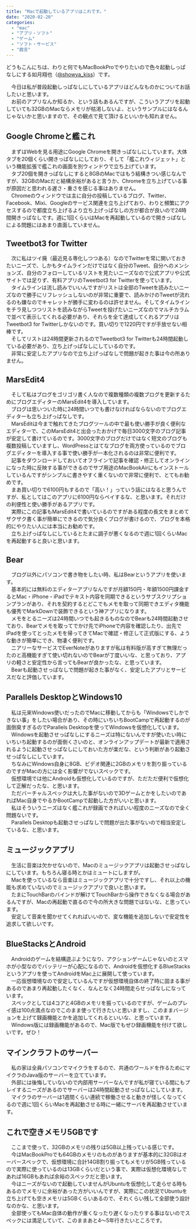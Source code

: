 ```yaml
---
title: "Macで起動しているアプリはこれです。"
date: "2020-02-20"
categories: 
  - "mac"
  - "アプリ・ソフト"
  - "ゲーム"
  - "ソフト・サービス"
  - "戯言"
---
```


どうもこんにちは、わりと何でもMacBookProでやりたいので色々起動しっぱなしにする如月翔也（[@showya\_kiss](http://twitter.com/showya_kiss)）です。  
  
　今日は私が普段起動しっぱなしにしているアプリはどんなものかについてお話したいと思います。  
　お前のアプリなんか知るか、という話もあるんですが、こういうアプリを起動していても32GBのMacならメモリが枯渇しないよ、というサンプルにはなるんじゃないかと思いますので、その観点で見て頂けるといいかも知れません。  

## Google Chromeと艦これ

　まずはWebを見る用途にGoogle Chromeを開きっぱなしにしています。大体タブを20個くらい開きっぱなしにしており、そして「艦これウィジェット」という機能拡張で艦これの画面を別ウィンドウで立ち上げています。  
　タブ20個を開きっぱなしにすると8GBのMacではもう結構きつい感じなんですが、32GBのMacだと結構余裕があると言うか、Chromeを立ち上げている事が原因だと思われる遅さ・重さを感じる事はありません。  
　Chromeのウィンドウでは主に自分の投稿しているブログ、Twitter、Facebook、Mixi、Googleのサービス関連を立ち上げており、わりと頻繁にアクセスするので都度立ち上げるより立ち上げっぱなしの方が都合が良いので24時間開きっぱなしです。週に1回くらいはMacを再起動しているので開きっぱなしによる問題にはあまり直面していません。  

## Tweetbot3 for Twitter

　次に私はツイ廃（最近見る専化しつつある）なのでTwitterを常に開いておきたいニーズで、しかもタイムラインだけではなく自分のTweet、自分へのメンションズ、自分のフォローしているリストを見たいニーズなので公式アプリや公式サイトでは足りず、有料アプリのTweetbot3 for Twitterを使っています。  
　タイムラインは流し読みでいいんですがリストは全部のTweetを読みたいニーズなので勝手にリフレッシュしないのが非常に重要で、読みかけのTweetが流れるのも嫌なのでキャレットが勝手に変わるのは許せません。そしてタイムラインをチラ見しつつリストを読みながらTweetを投げたいニーズなのでマルチカラムで並べて表示してくれる必要があり、それらを全て達成してくれるアプリはTweetbot3 for Twitterしかないのです。買い切りで1220円ですが手放せない相棒です。  
　そしてリストは24時間更新されるのでTweetbot3 for Twitterも24時間起動している必要があり、立ち上げっぱなしにしているのです。  
　非常に安定したアプリなので立ち上げっぱなしで問題が起きた事は今の所ありません。  

## MarsEdit4

　そして私はブログをゴリゴリ書く人なので複数種類の複数ブログを更新するためにブログエディターのMarsEdit4を導入しています。  
　ブログは思いついた時に24時間いつでも書けなければならないのでブログエディターも立ち上げっぱなしです。  
　MarsEditは今まで触れてきたブログツールの中で最も使い勝手が良く便利なエディターで、このMarsEdit4と出会ったおかげで毎日3000文字のブログ記事が安定して書けているのです。3000文字のブログだけではなく短文のブログも複数投稿していますし、WordPressとはてなブログを両方使っているのでブログエディターを導入する事で使い勝手が一本化されるのは非常に便利です。  
　記事をダウンロードしておいてオフラインで記事を確認・修正してオンラインになった時に反映する事ができるのでサブ用途のMacBookAirにもインストールしているんですがシンプルに書きやすく重くないので非常に便利で、とてもお勧めです。  
　まあ買い切りで6100円もするので「高い！」っていう話にはなると思うんですが、私としてはこのアプリに6100円ならペイするな、と思います。それだけの利便性と使い勝手があるアプリです。  
　実際にこの記事もMarsEdit4で書いているのですがある程度の長文をまとめてザクザク書く事が簡単にできるので気分良くブログが書けるので、ブログを本格的にやりたい人には本当にお勧めです。  
　立ち上げっぱなしにしているとたまに調子が悪くなるので週に1回くらいMacを再起動すると良いと思います。  

## Bear

　ブログ以外にパソコンで書き物をしたい時、私はBearというアプリを使います。  
　基本的には無料のエディターアプリなんですが月額150円・年額1500円課金するとMac・iPhone・iPadでテキスト内容を同期できるというサブスクリプションプランがあり、それを契約するとどこでもメモを取って同期できエディタ機能も優秀でMarkDownで装飾できるという神アプリになります。  
　メモをとるニーズは24時間いつでも起きるものなのでBearも24時間起動させており、Bearでメモを取ってでかけ先でiPhoneで内容を確認したり、出先でiPadを使ってとったメモを帰ってきてMacで確認・修正して正式版にする、ような動きが簡単にでき、物凄く便利です。  
　ニアリーなサービスでEverNoteがありますが私は有料版が高すぎて無理だったのと高機能すぎて使い切れないのでBearが丁度いいな、と思っており、アプリの軽さと安定性から言ってもBearが良かったな、と思っています。  
　Bearも起動させっぱなしで問題が起きた事がなく、安定したアプリとサービスだなと評価しています。  

## Parallels DesktopとWindows10

　私は元来Windows使いだったのでMacに移動してからも「Windowsでしかできない事」をしたい場合があり、その時にいちいちBootCampで再起動するのが面倒臭すぎるのでParallels Desktopを使ってWindowsを仮想化しています。  
　Windowsを起動させっぱなしにするニーズは特にないんですが使いたい時にいちいち起動するのが面倒くさいのと、オンラインアップデートが最新で適用されるように起動させっぱなしにしておいた方が楽だな、という判断があり起動させっぱなしにしています。  
　ちなみにWindows自身に8GB、ビデオ関連に2GBのメモリを割り振っているのですがMacの方には全く影響がでないスペックです。  
　仮想環境では他にAndroidも仮想化しているのですが、ただただ便利で仮想化して正解だったな、と思います。  
　ただバーチャルスペックは大した事がないので3DゲームとかをしたいのであればMac自身でやるかBootCampで起動した方がいいと思います。  
　私はそういうニーズはなく艦これが録画できればいい程度のニーズなので全く問題ないです。  
　Parallels Desktopも起動させっぱなしで問題が出た事がないので相当安定しているな、と思います。  

## ミュージックアプリ

　生活に音楽は欠かせないので、Macのミュージックアプリは起動させっぱなしにしています。もちろん寝る時とかはミュートにしますが。  
　Macを使っているなら音楽はミュージックアプリで十分ですし、それ以上の機能も求めていないのでミュージックアプリで良いと思います。  
　たまにTouchBarのバインドが解けてTouchBarから操作できなくなる場合があるんですが、Macの再起動で直るので今の所大きな問題ではないな、と思っています。  
　安定して音楽を聞かせてくれればいいので、変な機能を追加しないで安定性を追求して欲しいです。  

## BlueStacksとAndroid

　Androidのゲームを結構遊ぶようになり、アクションゲームじゃないのとスマホが小型なのでバッテリーが心配になるので、Androidを仮想化するBlueStacksというアプリを使ってAndroidをMac上に展開して使っています。  
　一応仮想環境なので安定しているんですが仮想環境自体の終了時に固まる事があるのであまり再起動したくなく、なんとなく24時間走らせっぱなしになっています。  
　スペックとしては4コアと4GBのメモリを振っているのですが、ゲームのプレイ感は100点満点なのでこのまま使って行きたいと思いますし、このままバージョンを上げて録画機能とかを追加してくれるといいな、と思っています。  
　Windows版には録画機能があるので、Mac版でもぜひ録画機能を付けて欲しいです。ぜひ！  

## マインクラフトのサーバー

　私の家は全員パソコンでマイクラをするので、共通のワールドを作るためにマイクラのJava版のサーバーを立てています。  
　外部には後悔していないので内部用サーバーなんですが私が寝ている間にもプレイするニーズがあるのでサーバーは24時間起動させっぱなしにしています。  
　マイクラのサーバーは1週間くらい連続で稼働させると動きが怪しくなってくるので週に1回くらいMacを再起動させる時に一緒にサーバを再起動させています。  

## これで空きメモリ5GBです

　ここまで使って、32GBのメモリの残りは5GB以上残っている感じです。  
　今はMacBookProでも64GBのメモリのものがありますが基本的に32GBはオーバースペックで、仮想環境に合計14GB割り振ってもメモリが5GB残っているので実際に使っているのは13GBくらいだという事で、実際は仮想化環境なしであれば16GBもあれば余裕のスペックだと思います。  
　今はニーズがないので起動していませんがUbuntuを仮想化して走らせる時もあるのでメモリに余裕があった方がいいんですが、実際にこの状況でUbuntuを立ち上げても空きメモリは5GBくらいあるので、それくらい残して全部使う設計なのかな、と思います。  
　全部使ってもMac自体の動作が重くなったり遅くなったりする事はないのでスペックには満足していて、このままあと4〜5年行きたいところです。
